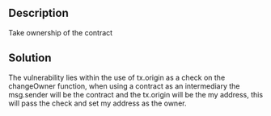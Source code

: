 ## Description

Take ownership of the contract

## Solution

The vulnerability lies within the use of tx.origin as a check on the changeOwner function, when using a contract as an intermediary the msg.sender will be the contract and the tx.origin will be the my address, this will pass the check and set my address as the owner.




